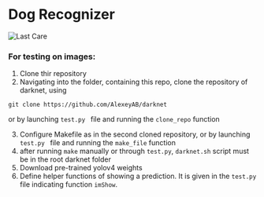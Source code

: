 # Dog Recognizer

![Last Care](https://img.shields.io/github/last-commit/treoa/dog-recognizer)

### For testing on images:

1. Clone thir repository
2. Navigating into the folder, containing this repo, clone the repository of darknet, using
```
git clone https://github.com/AlexeyAB/darknet
```

or by launching ```test.py ``` file and running the ```clone_repo``` function

3. Configure Makefile as in the second cloned repository, or by launching ```test.py ``` file and running the ```make_file``` function
4. after running ```make``` manually or through ```test.py```, ```darknet.sh``` script must be in the root darknet folder
5. Download pre-trained yolov4 weights
6. Define helper functions of showing a prediction. It is given in the ```test.py``` file indicating function ```imShow```.